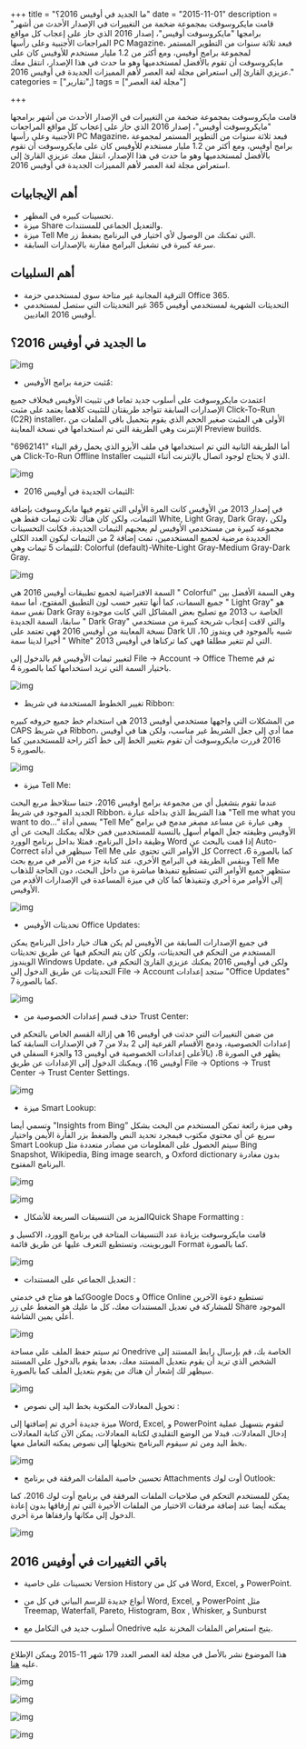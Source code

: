 +++
title = "ما الجديد في أوفيس 2016؟"
date = "2015-11-01"
description = "قامت مايكروسوفت بمجموعة ضخمة من التغييرات في الإصدار الأحدث من أشهر برامجها \"مايكروسوفت أوفيس\"، إصدار 2016 الذي حاز على إعجاب كل مواقع المراجعات الأجنبية وعلى رأسها PC Magazine، فبعد ثلاثة سنوات من التطوير المستمر لمجموعة برامج أوفيس، ومع أكثر من 1.2 مليار مستخدم للأوفيس كان على مايكروسوفت أن تقوم بالأفضل لمستخدميها وهو ما حدث في هذا الإصدار، انتقل معك عزيزي القارئ إلى استعراض مجلة لغة العصر لأهم المميزات الجديدة في أوفيس 2016."
categories = ["تقارير",]
tags = ["مجلة لغة العصر"]

+++

قامت مايكروسوفت بمجموعة ضخمة من التغييرات في الإصدار الأحدث من أشهر برامجها "مايكروسوفت أوفيس"، إصدار 2016 الذي حاز على إعجاب كل مواقع المراجعات الأجنبية وعلى رأسها PC Magazine، فبعد ثلاثة سنوات من التطوير المستمر لمجموعة برامج أوفيس، ومع أكثر من 1.2 مليار مستخدم للأوفيس كان على مايكروسوفت أن تقوم بالأفضل لمستخدميها وهو ما حدث في هذا الإصدار، انتقل معك عزيزي القارئ إلى استعراض مجلة لغة العصر لأهم المميزات الجديدة في أوفيس 2016.

## أهم الإيجابيات

-   تحسينات كبيره في المظهر.
-   ميزة Share والتعديل الجماعي للمستندات.
-   ميزة Tell Me التي تمكنك من الوصول لأي اختيار في البرنامج بضغط زر.
-   سرعة كبيرة في تشغيل البرامج مقارنة بالإصدارات السابقة.

## أهم السلبيات

-   الترقية المجانية غير متاحة سوي لمستخدمي حزمة Office 365.
-   التحديثات الشهرية لمستخدمي أوفيس 365 غير التحديثات التي ستصل لمستخدمي أوفيس 2016 العاديين.

## ما الجديد في أوفيس 2016؟

![img](images/1.jpg)

-   مٌثبت حزمة برامج الأوفيس:

اعتمدت مايكروسوفت على أسلوب جديد تماما في تثبيت الأوفيس فبخلاف جميع الإصدارات السابقة تتواجد طريقتان للتثبيت كلاهما يعتمد على مثبت Click-To-Run (C2R) installer، الأولى هي المثبت صغير الحجم الذي يقوم بتحميل باقي الملفات من الإنترنت وهي الطريقة التي تم استخدامها في نسخة المعاينة Preview builds.

أما الطريقة الثانية التي تم استخدامها في ملف الأيزو الذي يحمل رقم البناء "6962141" هي Click-To-Run Offline Installer الذي لا يحتاج لوجود اتصال بالإنترنت أثناء التثبيت.

![img](images/2.jpg)

-   الثيمات الجديدة في أوفيس 2016:

في إصدار 2013 من الأوفيس كانت المرة الأولى التي تقوم فيها مايكروسوفت بإضافة الثيمات، ولكن كان هناك ثلاث ثيمات فقط هي White, Light Gray, Dark Gray، ولكن مجموعة كبيرة من مستخدمي الأوفيس لم يعجبهم الثيمات الجديدة، فكانت التحسينات الجديدة مرضية لجميع المستخدمين، تمت إضافة 2 من الثيمات ليكون العدد الكلى للثيمات 5 ثيمات وهي: Colorful (default)-White-Light Gray-Medium Gray-Dark Gray.

![img](images/3.jpg)

السمة الافتراضية لجميع تطبيقات أوفيس 2016 هي " Colorful" وهي السمة الأفضل بين جميع السمات، كما أنها تتغير حسب لون التطبيق المفتوح، أما سمة " Light Gray" هو نفس سمة Dark Gray الخاصة ب 2013 مع تصليح بعض المشاكل التي كانت موجودة سابقا، السمة الجديدة " Dark Gray" والتي لاقت إعجاب شريحة كبيرة من مستخدمي نسخة المعاينة من أوفيس 2016 فهي تعتمد على Dark UI شبيه بالموجود في ويندوز 10، أخيرا لدينا سمة " White" التي لم تتغير مطلقا فهي كما تركناها في أوفيس 2013.

لتغيير ثيمات الأوفيس قم بالدخول إلى File -> Account -> Office Theme ثم قم باختيار السمة التي تريد استخدامها كما بالصورة 4.

![img](images/4.jpg)

-   تغيير الخطوط المستخدمة في شريط Ribbon:

من المشكلات التي واجهها مستخدمي أوفيس 2013 هي استخدام خط جميع حروفه كبيره CAPS في شريط Ribbon، مما أدي إلى جعل الشريط غير مناسب، ولكن هنا في أوفيس 2016 قررت مايكروسوفت أن تقوم بتغيير الخط إلى خط أكثر راحة للمستخدمين كما بالصورة 5.

![img](images/5.jpg)

-   ميزة Tell Me:

عندما تقوم بتشغيل أي من مجموعة برامج أوفيس 2016، حتما ستلاحظ مربع البحث الجديد الموجود في شريط Ribbon، هذا الشريط الذي بداخله عبارة "Tell me what you want to do...” يسمي أداة "Tell Me” وهى عبارة عن مساعد مصغر مدمج في برامج الأوفيس وظيفته جعل المهام أسهل بالنسبة للمستخدمين فمن خلاله يمكنك البحث عن أي وظيفة داخل البرنامج، فمثلا بداخل برنامج الوورد Word إذا قمت بالبحث عن Auto-Correct سيظهر في أداة Tell Me كل اﻷوامر التي تحتوي على Correct كما بالصورة 6، وبنفس الطريقة في البرامج اﻷخري، عند كتابة جزء من اﻷمر في مربع بحث Tell Me ستظهر جميع اﻷوامر التي تستطيع تنفيذها مباشرة من داخل البحث، دون الحاجة للذهاب إلى الأوامر مرة أخري وتنفيذها كما كان في ميزة المساعدة في اﻹصدارات الأقدم من الأوفيس.

![img](images/6.jpg)

-   تحديثات الأوفيس Office Updates:

في جميع اﻹصدارات السابقة من اﻷوفيس لم يكن هناك خيار داخل البرنامج يمكن المستخدم من التحكم في التحديثات، ولكن كان يتم التحكم فيها عن طريق تحديثات الويندوز Windows Update، ولكن في أوفيس 2016 يمكنك عزيزي القارئ التحكم في التحديثات عن طريق الدخول إلى File -> Account ستجد إعدادات "Office Updates" كما بالصورة 7.

![img](images/7.jpg)

-   حذف قسم إعدادات الخصوصية من Trust Center:

من ضمن التغييرات التي حدثت في أوفيس 16 هي إزالة القسم الخاص بالتحكم في إعدادات الخصوصية، ودمج الأقسام الفرعية إلى 2 بدلا من 7 في الإصدارات السابقة كما يظهر في الصورة 8، (باﻷعلى إعدادات الخصوصية في أوفيس 13 والجزء السفلي في أوفيس 16)، ويمكنك الدخول إلى الإعدادات عن طريق File -> Options -> Trust Center -> Trust Center Settings.

![img](images/8.jpg)

-   ميزة Smart Lookup:

وتسمي أيضا "Insights from Bing” وهي ميزة رائعة تمكن المستخدم من البحث بشكل سريع عن أي محتوي مكتوب فبمجرد تحديد النص والضغط بزر الفأرة اﻷيمن واختيار Smart Lookup سيتم الحصول على المعلومات من مصادر متعددة مثل Bing Snapshot, Wikipedia, Bing image search, و Oxford dictionary بدون مغادرة البرنامج المفتوح.

![img](images/9.png)

![img](images/10.png)

-   المزيد من التنسيقات السريعة للأشكالQuick Shape Formatting :

قامت مايكروسوفت بزيادة عدد التنسيقات المتاحة في برنامج الوورد، الاكسيل و البوربوينت، وتستطيع التعرف عليها عن طريق قائمة Format كما بالصورة.

![img](images/11.png)

-   التعديل الجماعي على المستندات :

كما هو متاح في خدمتيGoogle Docs و Office Online تستطيع دعوة اﻵخرين للمشاركة في تعديل المستندات معك، كل ما عليك هو الضغط على زر Share الموجود أعلي يمين الشاشة.

![img](images/12.png)

ثم سيتم حفظ الملف علي مساحة Onedrive الخاصة بك، قم بإرسال رابط المستند إلى الشخص الذي تريد أن يقوم بتعديل المستند معك، بعدما يقوم بالدخول علي المستند سيظهر لك إشعار أن هناك من يقوم بتعديل الملف كما بالصورة.

![img](images/13.png)

-   تحويل المعادلات المكتوبة بخط اليد إلى نصوص :

ميزة جديدة أخري تم إضافتها إلى Word, Excel, و PowerPoint لتقوم بتسهيل عملية إدخال المعادلات، فبدلا من الوضع التقليدي لكتابة المعادلات، يمكن اﻵن كتابة المعادلات بخط اليد ومن ثم سيقوم البرنامج بتحويلها إلى نصوص يمكنه التعامل معها.

![img](images/14.png)

-   تحسين خاصية الملفات المرفقة في برنامج Attachments أوت لوك Outlook:

يمكن للمستخدم التحكم في صلاحيات الملفات المرفقة في برنامج أوت لوك 2016، كما يمكنه أيضا عند إضافة مرفقات الاختيار من الملفات الأخيرة التي تم إرفاقها بدون إعادة الدخول إلى مكانها وارفقاها مرة أخري.

![img](images/15.png)

## باقي التغييرات في أوفيس 2016

-   تحسينات على خاصية Version History في كل من Word, Excel, و PowerPoint.

-   أنواع جديدة للرسم البياني في كل من Word, Excel, و PowerPoint مثل Treemap, Waterfall, Pareto, Histogram, Box , Whisker, و Sunburst

-   أسلوب جديد في التكامل مع Onedrive يتيح استعراض الملفات المخزنة عليه.

---

هذا الموضوع نشر باﻷصل في مجلة لغة العصر العدد 179 شهر 11-2015 ويمكن الإطلاع عليه [هنا](https://drive.google.com/file/d/1V4UUKDbecEhR3C4I6MRBAbqYIyRTqdb3/view?usp=sharing).

![img](images/179-2.png)

![img](images/179-3.png)

![img](images/179-4.png)

![img](images/179-5.png)
